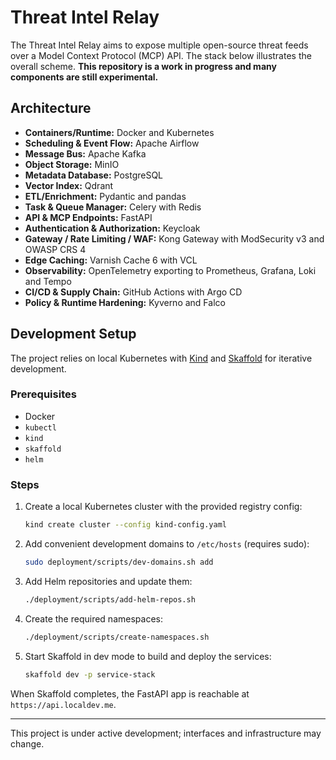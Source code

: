 # Threat Intel Relay

The Threat Intel Relay aims to expose multiple open-source threat feeds over a Model Context Protocol (MCP) API. The stack below illustrates the overall scheme. **This repository is a work in progress and many components are still experimental.**

## Architecture

- **Containers/Runtime:** Docker and Kubernetes
- **Scheduling & Event Flow:** Apache Airflow
- **Message Bus:** Apache Kafka
- **Object Storage:** MinIO
- **Metadata Database:** PostgreSQL
- **Vector Index:** Qdrant
- **ETL/Enrichment:** Pydantic and pandas
- **Task & Queue Manager:** Celery with Redis
- **API & MCP Endpoints:** FastAPI
- **Authentication & Authorization:** Keycloak
- **Gateway / Rate Limiting / WAF:** Kong Gateway with ModSecurity v3 and OWASP CRS 4
- **Edge Caching:** Varnish Cache 6 with VCL
- **Observability:** OpenTelemetry exporting to Prometheus, Grafana, Loki and Tempo
- **CI/CD & Supply Chain:** GitHub Actions with Argo CD
- **Policy & Runtime Hardening:** Kyverno and Falco

## Development Setup

The project relies on local Kubernetes with [Kind](https://kind.sigs.k8s.io/) and [Skaffold](https://skaffold.dev/) for iterative development.

### Prerequisites

- Docker
- `kubectl`
- `kind`
- `skaffold`
- `helm`

### Steps

1. Create a local Kubernetes cluster with the provided registry config:
   ```bash
   kind create cluster --config kind-config.yaml
   ```
2. Add convenient development domains to `/etc/hosts` (requires sudo):
   ```bash
   sudo deployment/scripts/dev-domains.sh add
   ```
3. Add Helm repositories and update them:
   ```bash
   ./deployment/scripts/add-helm-repos.sh
   ```
4. Create the required namespaces:
   ```bash
   ./deployment/scripts/create-namespaces.sh
   ```
5. Start Skaffold in dev mode to build and deploy the services:
   ```bash
   skaffold dev -p service-stack
   ```

When Skaffold completes, the FastAPI app is reachable at `https://api.localdev.me`.

---
This project is under active development; interfaces and infrastructure may change.
